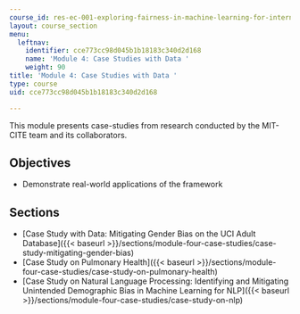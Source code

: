 ```yaml
---
course_id: res-ec-001-exploring-fairness-in-machine-learning-for-international-development-spring-2020
layout: course_section
menu:
  leftnav:
    identifier: cce773cc98d045b1b18183c340d2d168
    name: 'Module 4: Case Studies with Data '
    weight: 90
title: 'Module 4: Case Studies with Data '
type: course
uid: cce773cc98d045b1b18183c340d2d168

---
```


This module presents case-studies from research conducted by the MIT-CITE team and its collaborators.

Objectives
----------

*   Demonstrate real-world applications of the framework

Sections
--------

*   [Case Study with Data: Mitigating Gender Bias on the UCI Adult Database]({{< baseurl >}}/sections/module-four-case-studies/case-study-mitigating-gender-bias)
*   [Case Study on Pulmonary Health]({{< baseurl >}}/sections/module-four-case-studies/case-study-on-pulmonary-health)
*   [Case Study on Natural Language Processing: Identifying and Mitigating Unintended Demographic Bias in Machine Learning for NLP]({{< baseurl >}}/sections/module-four-case-studies/case-study-on-nlp)